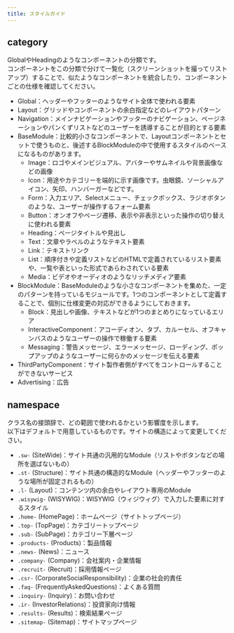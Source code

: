 ```yaml
---
title: スタイルガイド
---
```


## category
GlobalやHeadingのようなコンポーネントの分類です。  
コンポーネントをこの分類で分けて一覧化（スクリーンショットを撮ってリストアップ）することで、似たようなコンポーネントを統合したり、コンポーネントごとの仕様を確認してください。

- Global：ヘッダーやフッターのようなサイト全体で使われる要素
- Layout：グリッドやコンポーネントの余白指定などのレイアウトパターン
- Navigation：メインナビゲーションやフッターのナビゲーション、ページネーションやパンくずリストなどのユーザーを誘導することが目的とする要素
- BaseModule：比較的小さなコンポーネントで、Layoutコンポーネントとセットで使うものと、後述するBlockModuleの中で使用するスタイルのベースになるものがあります。
  - Image：ロゴやメインビジュアル、アバターやサムネイルや背景画像などの画像
  - Icon：用途やカテゴリーを端的に示す画像です。虫眼鏡、ソーシャルアイコン、矢印、ハンバーガーなどです。
  - Form：入力エリア、Selectメニュー、チェックボックス、ラジオボタンのような、ユーザーが操作するフォーム要素
  - Button：オンオフやページ遷移、表示や非表示といった操作の切り替えに使われる要素
  - Heading：ページタイトルや見出し
  - Text：文章やラベルのようなテキスト要素
  - Link：テキストリンク
  - List：順序付きや定義リストなどのHTMLで定義されているリスト要素や、一覧や表といった形式であらわされている要素
  - Media：ビデオやオーディオのようなリッチメディア要素
- BlockModule：BaseModuleのような小さなコンポーネントを集めた、一定のパターンを持っているモジュールです。1つのコンポーネントとして定義することで、個別に仕様変更の対応ができるようにしておきます。
  - Block：見出しや画像、テキストなどが1つのまとめりになっているエリア
  - InteractiveComponent：アコーディオン、タブ、カルーセル、オフキャンバスのようなユーザーの操作で稼働する要素
  - Messaging：警告メッセージ、エラーメッセージ、ローディング、ポップアップのようなユーザーに何らかのメッセージを伝える要素
- ThirdPartyComponent：サイト製作者側がすべてをコントロールすることができないサービス
- Advertising：広告


## namespace
クラス名の接頭辞で、どの範囲で使われるかという影響度を示します。  
以下はデフォルトで用意しているものです。サイトの構造によって変更してください。

- `.sw-` (SiteWide)：サイト共通の汎用的なModule（リストやボタンなどの場所を選ばないもの）
- `.st-` (Structure)：サイト共通の構造的なModule（ヘッダーやフッターのような場所が固定されるもの）
- `.l-` (Layout)：コンテンツ内の余白やレイアウト専用のModule
- `.wisywig-` (WISYWIG)：WISYWIG（ウィジウィグ）で入力した要素に対するスタイル
- `.home-` (HomePage)：ホームページ（サイトトップページ）
- `.top-` (TopPage)：カテゴリートップページ
- `.sub-` (SubPage)：カテゴリー下層ページ
- `.products-` (Products)：製品情報
- `.news-` (News)：ニュース
- `.company-` (Company)：会社案内・企業情報
- `.recruit-` (Recruit)：採用情報ページ
- `.csr-` (CorporateSocialResponsibility)：企業の社会的責任
- `.faq-` (FrequentlyAskedQuestions)：よくある質問
- `.inquiry-` (Inquiry)：お問い合わせ
- `.ir-` (InvestorRelations)：投資家向け情報
- `.results-` (Results)：検索結果ページ
- `.sitemap-` (Sitemap)：サイトマップページ
